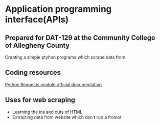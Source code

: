 # Application programming interface(APIs)
## Prepared for DAT-129 at the Community College of Allegheny County

Creating a simple ptyhon programs which scrape data from

## Coding resources
[Python Requests module official documentation](http://docs.python-requests.org/en/master/)

## Uses for web scraping
* Learning the ins and outs of HTML
* Extracting data from website which don't run a fromal 
